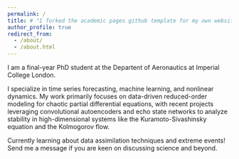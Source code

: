 ```yaml
---
permalink: /
title: # "I forked the academic pages github template for my own website!"
author_profile: true
redirect_from: 
  - /about/
  - /about.html
---
```


I am a final-year PhD student at the Departent of Aeronautics at Imperial College London.

I specialize in time series forecasting, machine learning, and nonlinear dynamics. My work primarily focuses on data-driven reduced-order modeling for chaotic partial differential equations, with recent projects leveraging convolutional autoencoders and echo state networks to analyze stability in high-dimensional systems like the Kuramoto-Sivashinsky equation and the Kolmogorov flow. 

Currently learning about data assimilation techniques and extreme events! Send me a message if you are keen on discussing science and beyond.

